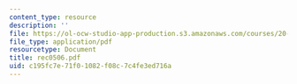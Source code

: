 ```yaml
---
content_type: resource
description: ''
file: https://ol-ocw-studio-app-production.s3.amazonaws.com/courses/20-110j-thermodynamics-of-biomolecular-systems-fall-2005/c195fc7e71f01082f08c7c4fe3ed716a_rec0506.pdf
file_type: application/pdf
resourcetype: Document
title: rec0506.pdf
uid: c195fc7e-71f0-1082-f08c-7c4fe3ed716a
---
```

